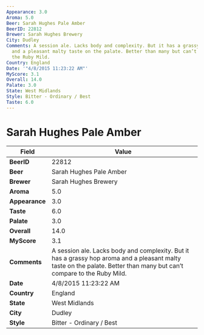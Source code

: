 ```yaml
---
Appearance: 3.0
Aroma: 5.0
Beer: Sarah Hughes Pale Amber
BeerID: 22812
Brewer: Sarah Hughes Brewery
City: Dudley
Comments: A session ale. Lacks body and complexity. But it has a grassy hop aroma
  and a pleasant malty taste on the palate. Better than many but can’t compare to
  the Ruby Mild.
Country: England
Date: '"4/8/2015 11:23:22 AM"'
MyScore: 3.1
Overall: 14.0
Palate: 3.0
State: West Midlands
Style: Bitter - Ordinary / Best
Taste: 6.0
---
```


# Sarah Hughes Pale Amber

| Field         | Value |
|---------------|-------|
| **BeerID** | 22812 |
| **Beer** | Sarah Hughes Pale Amber |
| **Brewer** | Sarah Hughes Brewery |
| **Aroma** | 5.0 |
| **Appearance** | 3.0 |
| **Taste** | 6.0 |
| **Palate** | 3.0 |
| **Overall** | 14.0 |
| **MyScore** | 3.1 |
| **Comments** | A session ale. Lacks body and complexity. But it has a grassy hop aroma and a pleasant malty taste on the palate. Better than many but can’t compare to the Ruby Mild. |
| **Date** | 4/8/2015 11:23:22 AM |
| **Country** | England |
| **State** | West Midlands |
| **City** | Dudley |
| **Style** | Bitter - Ordinary / Best |
